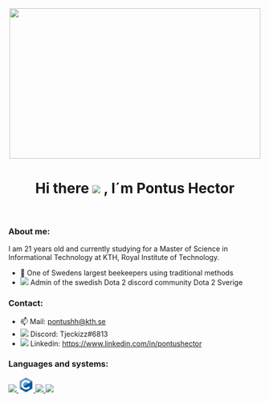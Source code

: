 <div id="header" align="center">
  <img src="https://media.giphy.com/media/JzW55Eagj2fxC/giphy.gif"\ width="500" height="300">
 </div>
 
 <h1 align="center">
 Hi there 
 <img src="https://media.giphy.com/media/hvRJCLFzcasrR4ia7z/giphy.gif" width="28px"/>
 , I´m Pontus Hector
 </h1>
 
 <div id="badges">
 <img src="https://komarev.com/ghpvc/?username=Tjeckizz&style=plain&color=000000" alt=""/>
 </div>
 
### About me:
 
I am 21 years old and currently studying for a Master of Science in Informational Technology at KTH, Royal Institute of Technology.

* 🐝 One of Swedens largest beekeepers using traditional methods
*  <img src="https://user-images.githubusercontent.com/71332682/221436342-c73cecb3-4299-420b-890f-fe6dadf1e6d5.png" width="14px"/> Admin of the swedish Dota 2 discord community Dota 2 Sverige 

### Contact:

*  📫 Mail: pontushh@kth.se
*  <img src="https://user-images.githubusercontent.com/71332682/221450606-51dad7de-5b65-4cd6-bba5-d5359f2aa90c.png" width="20px"/> Discord: Tjeckizz#6813
*  <img src="https://user-images.githubusercontent.com/71332682/221995603-07c0b262-08c5-4a0b-9e8f-c32bd7df461e.png" width="14px"/> Linkedin: https://www.linkedin.com/in/pontushector

### Languages and systems:
<a href="https://www.java.com" rel="nofollow"> <img src="https://user-images.githubusercontent.com/71332682/221434782-828ac235-59b8-46d2-9bad-c491ed5b54ae.png" width="30"/> </a> <a href="https://www.cprogramming.com/" rel="nofollow"> <img src="https://raw.githubusercontent.com/devicons/devicon/master/icons/c/c-original.svg" alt="c" width="30"> </a> <a href="https://www.swi-prolog.org/" rel="nofollow"> <img src="https://www.swi-prolog.org/icons/swipl.png" width="35"> </a> <a href="https://www.linux.org/" rel="nofollow"> <img src="https://user-images.githubusercontent.com/71332682/221436036-af2890a4-feba-42e0-88b0-84565d2db505.png" width="30"> </a>

 
 
